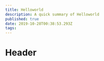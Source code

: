 ```yaml
---
title: Helloworld
description: A quick summary of Helloworld
published: true
date: 2019-10-28T00:38:53.293Z
tags: 
---
```


# Header


<script src="https://gist.github.com/hgoetendia/902aee33a2f46baab7e70291a5aea317.js"></script>

